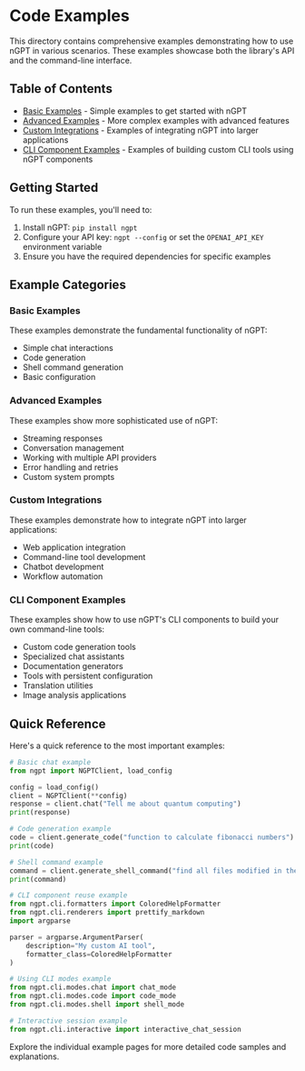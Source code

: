 # Code Examples

This directory contains comprehensive examples demonstrating how to use nGPT in various scenarios. These examples showcase both the library's API and the command-line interface.

## Table of Contents

- [Basic Examples](basic.md) - Simple examples to get started with nGPT
- [Advanced Examples](advanced.md) - More complex examples with advanced features
- [Custom Integrations](integrations.md) - Examples of integrating nGPT into larger applications
- [CLI Component Examples](cli_components.md) - Examples of building custom CLI tools using nGPT components

## Getting Started

To run these examples, you'll need to:

1. Install nGPT: `pip install ngpt`
2. Configure your API key: `ngpt --config` or set the `OPENAI_API_KEY` environment variable
3. Ensure you have the required dependencies for specific examples

## Example Categories

### Basic Examples

These examples demonstrate the fundamental functionality of nGPT:

- Simple chat interactions
- Code generation
- Shell command generation
- Basic configuration

### Advanced Examples

These examples show more sophisticated use of nGPT:

- Streaming responses
- Conversation management
- Working with multiple API providers
- Error handling and retries
- Custom system prompts

### Custom Integrations

These examples demonstrate how to integrate nGPT into larger applications:

- Web application integration
- Command-line tool development
- Chatbot development
- Workflow automation

### CLI Component Examples

These examples show how to use nGPT's CLI components to build your own command-line tools:

- Custom code generation tools
- Specialized chat assistants
- Documentation generators
- Tools with persistent configuration
- Translation utilities
- Image analysis applications

## Quick Reference

Here's a quick reference to the most important examples:

```python
# Basic chat example
from ngpt import NGPTClient, load_config

config = load_config()
client = NGPTClient(**config)
response = client.chat("Tell me about quantum computing")
print(response)

# Code generation example
code = client.generate_code("function to calculate fibonacci numbers")
print(code)

# Shell command example
command = client.generate_shell_command("find all files modified in the last week")
print(command)

# CLI component reuse example
from ngpt.cli.formatters import ColoredHelpFormatter
from ngpt.cli.renderers import prettify_markdown
import argparse

parser = argparse.ArgumentParser(
    description="My custom AI tool",
    formatter_class=ColoredHelpFormatter
)

# Using CLI modes example
from ngpt.cli.modes.chat import chat_mode
from ngpt.cli.modes.code import code_mode
from ngpt.cli.modes.shell import shell_mode

# Interactive session example
from ngpt.cli.interactive import interactive_chat_session
```

Explore the individual example pages for more detailed code samples and explanations. 